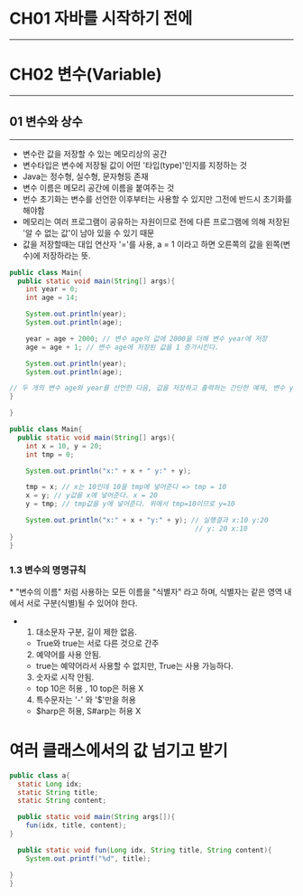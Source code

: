 <h1> CH01 자바를 시작하기 전에 </h1>

<hr>

<h1> CH02 변수(Variable) </h1>

<hr>

<h2>01 변수와 상수 </h2>

<hr>

* 변수란 값을 저장할 수 있는 메모리상의 공간
* 변수타입은 변수에 저장될 값이 어떤 '타입(type)'인지를 지정하는 것
* Java는 정수형, 실수형, 문자형등 존재
* 변수 이름은 메모리 공간에 이름을 붙여주는 것
* 번수 초기화는 변수를 선언한 이후부터는 사용할 수 있지만 그전에 반드시 초기화를 해야함
* 메모리는 여러 프로그램이 공유하는 자원이므로 전에 다른 프로그램에 의해 저장된 '알 수 없는 값'이 남아 있을 수 있기 때문
* 값을 저장할때는 대입 연산자 '='를 사용, a = 1 이라고 하면 오른쪽의 값을 왼쪽(변수)에 저장하라는 뜻.

```java
public class Main{
  public static void main(String[] args){
    int year = 0;
    int age = 14;

    System.out.println(year);
    System.out.println(age);

    year = age + 2000; // 변수 age의 값에 2000을 더해 변수 year에 저장
    age = age + 1; // 변수 age에 저장된 값을 1 증가시킨다.

    System.out.println(year);
    System.out.println(age);

// 두 개의 변수 age와 year를 선언한 다음, 값을 저장하고 출력하는 간단한 예제, 변수 year, age를 각각 0과 14로 초기화 하였다.
}

}

```

```java
public class Main{
  public static void main(String[] args){
    int x = 10, y = 20;
    int tmp = 0;

    System.out.println("x:" + x + " y:" + y);

    tmp = x; // x는 10인데 10을 tmp에 넣어준다 => tmp = 10
    x = y; // y값을 x에 넣어준다. x = 20
    y = tmp; // tmp값을 y에 넣어준다. 위에서 tmp=10이므로 y=10

    System.out.println("x:" + x + "y:" + y); // 실행결과 x:10 y:20
                                              // y: 20 x:10
}
}

```
<h3>1.3 변수의 명명규칙</h3>
* "변수의 이름" 처럼 사용하는 모든 이름을 "식별자" 라고 하며, 식별자는 같은 영역 내에서 서로 구분(식별)될 수 있어야 한다.

* 1. 대소문자 구분, 길이 제한 없음.
    - True와 true는 서로 다른 것으로 간주
  2. 예약어를 사용 안됨.
    - true는 예약어라서 사용할 수 없지만, True는 사용 가능하다.
  3. 숫자로 시작 안됨.
    - top 10은 허용 , 10 top은 허용 X
  4. 특수문자는 '-' 와 '$'만을 허용
    - $harp은 허용, S#arp는 허용 X
 
   


<h1>여러 클래스에서의 값 넘기고 받기</h1>

```java
public class a{
  static Long idx;
  static String title;
  static String content;

  public static void main(String args[]){
    fun(idx, title, content);
}

  public static void fun(Long idx, String title, String content){
    System.out.printf("%d", title);

}
}

```
